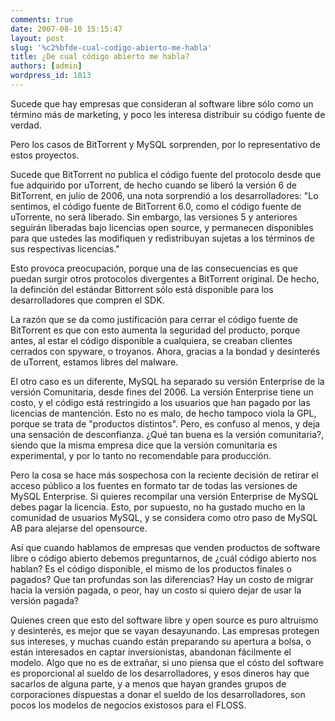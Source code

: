 ```yaml
---
comments: true
date: 2007-08-10 15:15:47
layout: post
slug: '%c2%bfde-cual-codigo-abierto-me-habla'
title: ¿De cual código abierto me habla?
authors: [admin]
wordpress_id: 1813
---
```


Sucede que hay empresas que consideran al software libre sólo como un término más de marketing, y poco les interesa distribuir su código fuente de verdad.

Pero los casos de BitTorrent y MySQL sorprenden, por lo representativo de estos proyectos.

Sucede que BitTorrent no publica el código fuente del protocolo desde que fue adquirido por uTorrent, de hecho cuando se liberó la versión 6 de BitTorrent, en julio de 2006, una nota sorprendió a los desarrolladores:
"Lo sentimos, el código fuente de BitTorrent 6.0, como el código fuente de uTorrente, no será liberado. Sin embargo, las versiones 5 y anteriores seguirán liberadas bajo licencias open source, y permanecen disponibles para que ustedes las modifiquen y redistribuyan sujetas a los términos de sus respectivas licencias."

Esto provoca preocupación, porque una de las consecuencias es que puedan surgir otros protocolos divergentes a BitTorrent original. De hecho, la definción del estándar Bittorrent sólo está disponible para los desarrolladores que compren el SDK.

La razón que se da como justificación para cerrar el código fuente de BitTorrent es que con esto aumenta la seguridad del producto, porque antes, al estar el código disponible a cualquiera, se creaban clientes cerrados con spyware, o troyanos. Ahora, gracias a la bondad y desinterés de uTorrent, estamos libres del malware.

El otro caso es un diferente, MySQL ha separado su versión Enterprise de la versión Comunitaria, desde fines del 2006. La versión Enterprise tiene un costo, y el código está restringido a los usuarios que han pagado por las licencias de mantención.
Esto no es malo, de hecho tampoco viola la GPL, porque se trata de "productos distintos". Pero, es confuso al menos, y deja una sensación de desconfianza. ¿Qué tan buena es la versión comunitaria?, siendo que la misma empresa dice que la versión comunitaria es experimental, y por lo tanto no recomendable para producción.

Pero la cosa se hace más sospechosa con la reciente decisión de retirar el acceso público a los fuentes en formato tar de todas las versiones de MySQL Enterprise. Si quieres recompilar una versión Enterprise de MySQL debes pagar la licencia.
Esto, por supuesto, no ha gustado mucho en la comunidad de usuarios MySQL, y se considera como otro paso de MySQL AB para alejarse del opensource.

Así que cuando hablamos de empresas que venden productos de software libre o código abierto debemos preguntarnos, de ¿cuál código abierto nos hablan?
Es el código disponible, el mismo de los productos finales o pagados? Que tan profundas son las diferencias? Hay un costo de migrar hacia la versión pagada, o peor, hay un costo si quiero dejar de usar la versión pagada?

Quienes creen que esto del software libre y open source es puro altruismo y desinterés, es mejor que se vayan desayunando. Las empresas protegen sus intereses, y muchas cuando están preparando su apertura a bolsa, o están interesados en captar inversionistas, abandonan fácilmente el modelo.
Algo que no es de extrañar, si uno piensa que el cósto del software es proporcional al sueldo de los desarrolladores, y esos dineros hay que sacarlos de alguna parte, y a menos que hayan grandes grupos de corporaciones dispuestas a donar el sueldo de los desarrolladores, son pocos los modelos de negocios existosos para el FLOSS.
